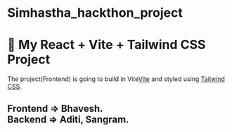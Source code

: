 # Simhastha_hackthon_project
# 🚀 My React + Vite + Tailwind CSS Project

The project(Frontend) is going to build in Vite[Vite](https://vitejs.dev/) and styled using [Tailwind CSS](https://tailwindcss.com/).

Frontend => Bhavesh.  
Backend => Aditi, Sangram.  
---


